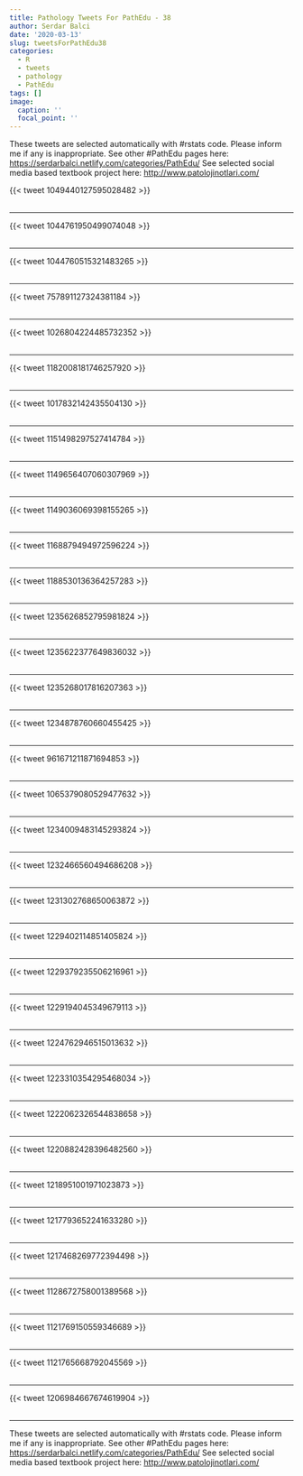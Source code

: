 ```yaml
---
title: Pathology Tweets For PathEdu - 38
author: Serdar Balci
date: '2020-03-13'
slug: tweetsForPathEdu38
categories:
  - R
  - tweets
  - pathology
  - PathEdu
tags: []
image:
  caption: ''
  focal_point: ''
---
```



These tweets are selected automatically with #rstats code. Please inform me if any is inappropriate.
See other #PathEdu pages here: https://serdarbalci.netlify.com/categories/PathEdu/ 
See selected social media based textbook project here: http://www.patolojinotlari.com/

{{< tweet 1049440127595028482 >}}
<br>
<br>
<hr>
{{< tweet 1044761950499074048 >}}
<br>
<br>
<hr>
{{< tweet 1044760515321483265 >}}
<br>
<br>
<hr>
{{< tweet 757891127324381184 >}}
<br>
<br>
<hr>
{{< tweet 1026804224485732352 >}}
<br>
<br>
<hr>
{{< tweet 1182008181746257920 >}}
<br>
<br>
<hr>
{{< tweet 1017832142435504130 >}}
<br>
<br>
<hr>
{{< tweet 1151498297527414784 >}}
<br>
<br>
<hr>
{{< tweet 1149656407060307969 >}}
<br>
<br>
<hr>
{{< tweet 1149036069398155265 >}}
<br>
<br>
<hr>
{{< tweet 1168879494972596224 >}}
<br>
<br>
<hr>
{{< tweet 1188530136364257283 >}}
<br>
<br>
<hr>
{{< tweet 1235626852795981824 >}}
<br>
<br>
<hr>
{{< tweet 1235622377649836032 >}}
<br>
<br>
<hr>
{{< tweet 1235268017816207363 >}}
<br>
<br>
<hr>
{{< tweet 1234878760660455425 >}}
<br>
<br>
<hr>
{{< tweet 961671211871694853 >}}
<br>
<br>
<hr>
{{< tweet 1065379080529477632 >}}
<br>
<br>
<hr>
{{< tweet 1234009483145293824 >}}
<br>
<br>
<hr>
{{< tweet 1232466560494686208 >}}
<br>
<br>
<hr>
{{< tweet 1231302768650063872 >}}
<br>
<br>
<hr>
{{< tweet 1229402114851405824 >}}
<br>
<br>
<hr>
{{< tweet 1229379235506216961 >}}
<br>
<br>
<hr>
{{< tweet 1229194045349679113 >}}
<br>
<br>
<hr>
{{< tweet 1224762946515013632 >}}
<br>
<br>
<hr>
{{< tweet 1223310354295468034 >}}
<br>
<br>
<hr>
{{< tweet 1222062326544838658 >}}
<br>
<br>
<hr>
{{< tweet 1220882428396482560 >}}
<br>
<br>
<hr>
{{< tweet 1218951001971023873 >}}
<br>
<br>
<hr>
{{< tweet 1217793652241633280 >}}
<br>
<br>
<hr>
{{< tweet 1217468269772394498 >}}
<br>
<br>
<hr>
{{< tweet 1128672758001389568 >}}
<br>
<br>
<hr>
{{< tweet 1121769150559346689 >}}
<br>
<br>
<hr>
{{< tweet 1121765668792045569 >}}
<br>
<br>
<hr>
{{< tweet 1206984667674619904 >}}
<br>
<br>
<hr>


These tweets are selected automatically with #rstats code. Please inform me if any is inappropriate.
See other #PathEdu pages here: https://serdarbalci.netlify.com/categories/PathEdu/ 
See selected social media based textbook project here: http://www.patolojinotlari.com/
